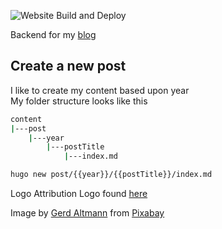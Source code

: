 ![Website Build and Deploy](https://github.com/fskelly/fskelly.me/actions/workflows/hugo.yaml/badge.svg)

Backend for my [blog](https://me.fskelly.com/)

## Create a new post

I like to create my content based upon year  
My folder structure looks like this

```bash
content
|---post
    |---year
        |---postTitle
            |---index.md
```

```bash
hugo new post/{{year}}/{{postTitle}}/index.md
```

Logo Attribution
Logo found [here](https://pixabay.com/illustrations/smart-home-house-technology-2769210/)

Image by <a href="https://pixabay.com/users/geralt-9301/?utm_source=link-attribution&amp;utm_medium=referral&amp;utm_campaign=image&amp;utm_content=2769210">Gerd Altmann</a> from <a href="https://pixabay.com/?utm_source=link-attribution&amp;utm_medium=referral&amp;utm_campaign=image&amp;utm_content=2769210">Pixabay</a>
